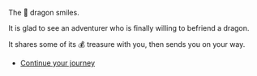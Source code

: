 The 🐉 dragon smiles.

It is glad to see an adventurer who is finally willing to befriend a dragon. 

It shares some of its 💰 treasure with you, then sends you on your way. 

- [Continue your journey](../2/1.md)
